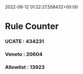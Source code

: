 2022-06-12 01:22:27.558432+00:00
# Rule Counter 
 ### UCATE : 434231

 ### Veneto : 20604

 ### Allowlist : 13923
